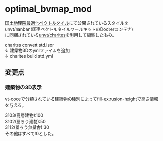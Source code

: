 # optimal_bvmap_mod
[国土地理院最適化ベクトルタイル](https://github.com/gsi-cyberjapan/optimal_bvmap)にて公開されているスタイルを  
[unvt/nanban(国連ベクトルタイルツールキットのDockerコンテナ)](https://github.com/unvt/nanban)  
に同梱されている[unvt/charites](https://github.com/unvt/charites)を利用して編集したもの。　　

charites convert std.json  
↓
建築物3Dのymlファイルを追加  
↓
charites build std.yml  

## 変更点
### 建築物の3D表示
vt-codeで分類されている建築物の種別によってfill-extrusion-heightで高さ情報を与える。  

3103(高層建物):100  
3102(堅ろう建物):50  
3112(堅ろう無壁舎):30    
その他はすべて10とした。
